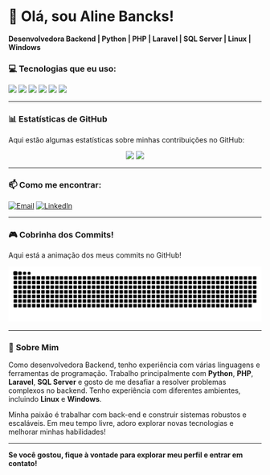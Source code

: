 # 👋 Olá, sou Aline Bancks!

**Desenvolvedora Backend | Python | PHP | Laravel | SQL Server | Linux | Windows**

### 💻 Tecnologias que eu uso:
<p align="left">
  <img src="https://img.shields.io/badge/-Python-3776AB?style=flat-square&logo=python&logoColor=white" />
  <img src="https://img.shields.io/badge/-PHP-777BB4?style=flat-square&logo=php&logoColor=white" />
  <img src="https://img.shields.io/badge/-Laravel-FF2D20?style=flat-square&logo=laravel&logoColor=white" />
  <img src="https://img.shields.io/badge/-SQL_Server-CC2927?style=flat-square&logo=microsoft-sql-server&logoColor=white" />
  <img src="https://img.shields.io/badge/-Linux-FF0000?style=flat-square&logo=linux&logoColor=white" />
  <img src="https://img.shields.io/badge/-Windows-0078D6?style=flat-square&logo=windows&logoColor=white" />
</p>

---

### 📊 **Estatísticas de GitHub**

Aqui estão algumas estatísticas sobre minhas contribuições no GitHub:

<p align="center">
  <img src="https://github-readme-stats.vercel.app/api?username=alien-bancks&show_icons=true&count_private=true&hide_title=true&theme=radical" width="49%" />
  <img src="https://github-readme-stats.vercel.app/api/top-langs/?username=alien-bancks&layout=compact&theme=radical&count_private=true" width="49%" />
</p>

---

### 📫 Como me encontrar:
<p align="left">
  <a href="mailto:alinebancks2@gmail.com"><img src="https://img.shields.io/badge/-Email-D14836?style=flat-square&logo=gmail&logoColor=white" alt="Email" /></a>
  <a href="https://www.linkedin.com/in/aline-bancks-5877421a4/"><img src="https://img.shields.io/badge/-LinkedIn-0077B5?style=flat-square&logo=linkedin&logoColor=white" alt="LinkedIn" /></a>
</p>

---

### 🎮 **Cobrinha dos Commits!**  
Aqui está a animação dos meus commits no GitHub!

<p align="center">
  <img src="https://github.com/Platane/snk/raw/output/github-contribution-grid-snake.svg" />
</p>

---

### 🌟 **Sobre Mim**

Como desenvolvedora Backend, tenho experiência com várias linguagens e ferramentas de programação. Trabalho principalmente com **Python**, **PHP**, **Laravel**, **SQL Server** e gosto de me desafiar a resolver problemas complexos no backend. Tenho experiência com diferentes ambientes, incluindo **Linux** e **Windows**.

Minha paixão é trabalhar com back-end e construir sistemas robustos e escaláveis. Em meu tempo livre, adoro explorar novas tecnologias e melhorar minhas habilidades!

---

**Se você gostou, fique à vontade para explorar meu perfil e entrar em contato!**
